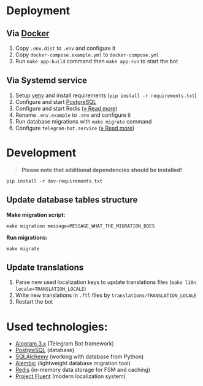 
# Deployment

## Via [Docker](https://www.docker.com/)
1. Copy `.env.dist` to `.env` and configure it
2. Copy `docker-compose.example.yml` to `docker-compose.yml`
3. Run `make app-build` command then `make app-run` to start the bot

## Via Systemd service
1. Setup [venv](https://docs.python.org/3/library/venv.html)
   and install requirements (`pip install -r requirements.txt`)
2. Configure and start [PostgreSQL](https://www.postgresql.org/)
3. Configure and start Redis ([» Read more](https://redis.io/docs/install/install-redis/))
4. Rename `.env.example` to `.env` and configure it
5. Run database migrations with `make migrate` command
6. Configure `telegram-bot.service` ([» Read more](https://gist.github.com/comhad/de830d6d1b7ae1f165b925492e79eac8))

# Development
> **Please note that additional dependencies should be installed!**

    pip install -r dev-requirements.txt

## Update database tables structure
**Make migration script:**

    make migration message=MESSAGE_WHAT_THE_MIGRATION_DOES

**Run migrations:**

    make migrate


## Update translations
1. Parse new used localization keys to update translations files
   (`make l10n locale=TRANSLATION_LOCALE`)
2. Write new translations in `.ftl` files by `translations/TRANSLATION_LOCALE`
3. Restart the bot


# Used technologies:
- [Aiogram 3.x](https://github.com/aiogram/aiogram) (Telegram Bot framework)
- [PostgreSQL](https://www.postgresql.org/) (database)
- [SQLAlchemy](https://docs.sqlalchemy.org/en/20/) (working with database from Python)
- [Alembic](https://alembic.sqlalchemy.org/en/latest/) (lightweight database migration tool)
- [Redis](https://redis.io/docs/) (in-memory data storage for FSM and caching)
- [Project Fluent](https://projectfluent.org/) (modern localization system)

